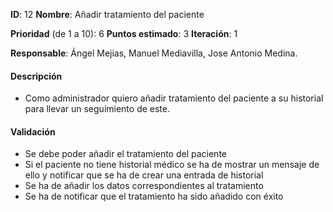 **ID**: 12
**Nombre**: Añadir tratamiento del paciente

**Prioridad** (de 1 a 10): 6
**Puntos estimado**: 3
**Iteración**: 1

**Responsable**: Ángel Mejias, Manuel Mediavilla, Jose Antonio Medina.

#### Descripción

* Como administrador quiero añadir tratamiento del paciente a su historial
para llevar un seguimiento de este.

#### Validación

* Se debe poder añadir el tratamiento del paciente
* Si el paciente no tiene historial médico se ha de mostrar un mensaje de ello y notificar que se
ha de crear una entrada de historial
* Se ha de añadir los datos correspondientes al tratamiento
* Se ha de notificar que el tratamiento ha sido añadido con éxito

